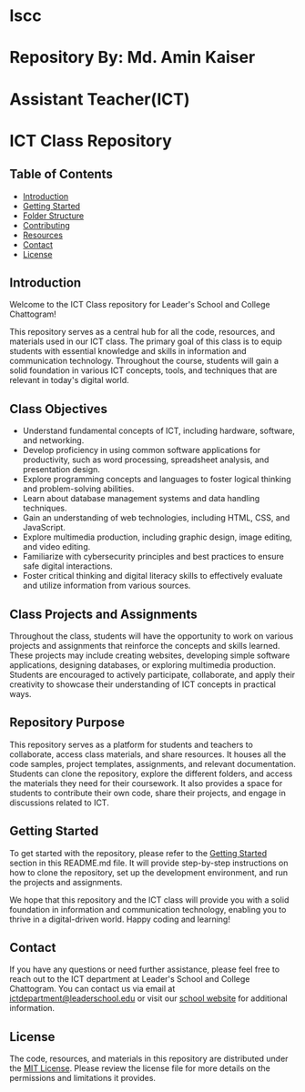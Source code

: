 # lscc

# Repository By: Md. Amin Kaiser
# Assistant Teacher(ICT)

# ICT Class Repository

## Table of Contents
- [Introduction](#introduction)
- [Getting Started](#getting-started)
- [Folder Structure](#folder-structure)
- [Contributing](#contributing)
- [Resources](#resources)
- [Contact](#contact)
- [License](#license)


## Introduction

Welcome to the ICT Class repository for Leader's School and College Chattogram!

This repository serves as a central hub for all the code, resources, and materials used in our ICT class. The primary goal of this class is to equip students with essential knowledge and skills in information and communication technology. Throughout the course, students will gain a solid foundation in various ICT concepts, tools, and techniques that are relevant in today's digital world.

## Class Objectives

- Understand fundamental concepts of ICT, including hardware, software, and networking.
- Develop proficiency in using common software applications for productivity, such as word processing, spreadsheet analysis, and presentation design.
- Explore programming concepts and languages to foster logical thinking and problem-solving abilities.
- Learn about database management systems and data handling techniques.
- Gain an understanding of web technologies, including HTML, CSS, and JavaScript.
- Explore multimedia production, including graphic design, image editing, and video editing.
- Familiarize with cybersecurity principles and best practices to ensure safe digital interactions.
- Foster critical thinking and digital literacy skills to effectively evaluate and utilize information from various sources.

## Class Projects and Assignments

Throughout the class, students will have the opportunity to work on various projects and assignments that reinforce the concepts and skills learned. These projects may include creating websites, developing simple software applications, designing databases, or exploring multimedia production. Students are encouraged to actively participate, collaborate, and apply their creativity to showcase their understanding of ICT concepts in practical ways.

## Repository Purpose

This repository serves as a platform for students and teachers to collaborate, access class materials, and share resources. It houses all the code samples, project templates, assignments, and relevant documentation. Students can clone the repository, explore the different folders, and access the materials they need for their coursework. It also provides a space for students to contribute their own code, share their projects, and engage in discussions related to ICT.

## Getting Started

To get started with the repository, please refer to the [Getting Started](#getting-started) section in this README.md file. It will provide step-by-step instructions on how to clone the repository, set up the development environment, and run the projects and assignments.

We hope that this repository and the ICT class will provide you with a solid foundation in information and communication technology, enabling you to thrive in a digital-driven world. Happy coding and learning!

## Contact

If you have any questions or need further assistance, please feel free to reach out to the ICT department at Leader's School and College Chattogram. You can contact us via email at [ictdepartment@leaderschool.edu](mailto:ictdepartment@leaderschool.edu) or visit our [school website](https://www.leaderschool.edu) for additional information.

## License

The code, resources, and materials in this repository are distributed under the [MIT License](LICENSE). Please review the license file for more details on the permissions and limitations it provides.



